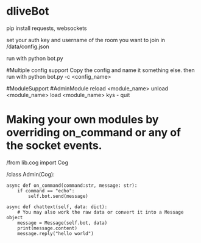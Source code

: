 # dliveBot

pip install requests, websockets

set your auth key and username of the room you want to join in /data/config.json

run with python bot.py

#Multiple config support
Copy the config and name it something else. then run with python bot.py -c <config_name> 
 
 
 
 #ModuleSupport 
 #AdminModule
 reload <module_name>
 unload <module_name>
 load <module_name>
 kys  - quit
 
# Making your own modules by overriding on_command or any of the socket events. 


/from lib.cog import Cog


/class Admin(Cog):
    
    
    async def on_command(command:str, message: str):
        if command == "echo":
            self.bot.send(message)
            
    async def chattext(self, data: dict):
        # You may also work the raw data or convert it into a Message object
        message = Message(self.bot, data)
        print(message.content)
        message.reply("hello world")
        
